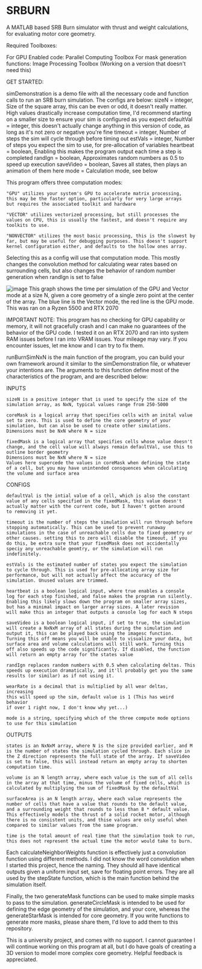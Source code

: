 # SRBURN
A MATLAB based SRB Burn simulator with thrust and weight calculations, for evaluating motor core geometry.

Required Toolboxes:

For GPU Enabled code: Parallel Computing Toolbox
For mask generation functions: Image Processing Toolbox (Working on a version that doesn't need this)

GET STARTED:

simDemonstration is a demo file with all the necessary code and function calls to run an SRB burn simulation. The configs are below:
sizeN = integer, Size of the square array, this can be even or odd, it doesn't really matter. High values drastically increase computation time, I'd recommend starting on a smaller size to ensure your sim is configured as you expect
defaultVal = integer, this doesn't actually change anything in this version of code, as long as it's not zero or negative you're fine
timeout = integer, Number of steps the sim will cycle through before timing out
estVals = integer, Number of steps you expect the sim to use, for pre-allocation of variables
heartbeat = boolean, Enabling this makes the program output each time a step is completed
randIgn = boolean, Approximates random numbers as 0.5 to speed up execution
saveVideo = boolean, Saves all states, then plays an animation of them here
mode = Calculation mode, see below

This program offers three computation modes:

    "GPU" utilizes your system's GPU to accelerate matrix processing,
    this may be the faster option, particularly for very large arrays
    but requires the associated toolkit and hardware

    "VECTOR" utilizes vectorized processing, but still processes the
    values on CPU, this is usually the fastest, and doesn't require any
    toolkits to use. 

    "NONVECTOR" utilizes the most basic processing, this is the slowest by
    far, but may be useful for debugging purposes. This doesn't support 
    kernel configuration either, and defaults to the hollow ones array.

Selecting this as a config will use that computation mode. This mostly changes the convolution method for calculating wear rates based on surrounding cells, but also changes the behavior of random number generation when randIgn is set to false

![image](https://github.com/user-attachments/assets/0525673c-53b5-4d52-a2ca-ecfc33c5f296)
This graph shows the time per simulation of the GPU and Vector mode at a size N, given a core geometry of a single zero point at the center of the array.
The blue line is the Vector mode, the red line is the GPU mode. This was ran on a Ryzen 5500 and RTX 2070

IMPORTANT NOTE: This program has no checking for GPU capability or memory, it will not gracefully crash and I can make no guarantees of the behavior of the GPU code. I tested it on an RTX 2070 and ran into system RAM issues before I ran into VRAM issues. Your mileage may vary. If you encounter issues, let me know and I can try to fix them.

runBurnSimNxN is the main function of the program, you can build your own framework around it similar to the simDemonstration file, or whatever your intentions are. The arguments to this function define most of the characteristics of the program, and are described below: 

INPUTS

    sizeN is a positive integer that is used to specify the size of the
    simulation array, as NxN, typical values range from 250-5000

    coreMask is a logical array that specifies cells with an inital value
    set to zero. This is used to define the core geometry of your
    simulation, but can also be used to create other simulations.
    Dimensions must be NxN where N = size

    fixedMask is a logical array that specifies cells whose value doesn't
    change, and the cell value will always remain defaultVal, use this to
    outline border geometry
    Dimensions must be NxN where N = size
    Values here supercede the values in coreMask when defining the state
    of a cell, but you may have unintended consquences when calculating 
    the volume and surface area

CONFIGS

    defaultVal is the intial value of a cell, which is also the constant
    value of any cells specified in the fixedMask, this value doesn't
    actually matter with the current code, but I haven't gotten around
    to removing it yet.

    timeout is the number of steps the simulation will run through before
    stopping automatically. This can be used to prevent runaway
    simulations in the case of unreachable cells due to fixed geometry or
    other causes. setting this to zero will disable the timeout, if you
    do this, be extra sure that your fixedMask does not accidentally
    speciy any unreachable geomtry, or the simulation will run
    indefinitely.

    estVals is the estimated number of states you expect the simulation
    to cycle through. This is used for pre-allocating array size for
    performance, but will not actually affect the accuracy of the
    simulation. Unused values are trimmed.

    heartbeat is a boolean logical input, where true enables a console
    log for each step finished, and false makes the program run silently.
    Enabling this likely slows down the program on smaller array sizes,
    but has a minimal impact on larger array sizes. A later revision
    will make this an integer that outputs a console log for each N steps

    saveVideo is a boolean logical input, if set to true, the simulation
    will create a NxNxM array of all states during the simulation and
    output it, this can be played back using the imagesc function.
    Turning this off means you will be unable to visualize your data, but
    surface area and volume calculations will still work. Turning this
    off also speeds up the code significantly. If disabled, the function
    will return an empty array for the states value

    randIgn replaces random numbers with 0.5 when calculating deltas. This
    speeds up execution dramatically, and it'll probably get you the same
    results (or similar) as if not using it.

    wearRate is a decimal that is multiplied by all wear deltas, increasing
    this will speed up the sim, default value is 1 (This has weird behavior
    if over 1 right now, I don't know why yet...)

    mode is a string, specifying which of the three compute mode options
    to use for this simulation


OUTPUTS

    states is an NxNxM array, where N is the size provided earlier, and M
    is the number of states the simulation cycled through. Each slice in
    the Z direction represents the full state of the array. If saveVideo
    is set to false, this will instead return an empty array to shorten
    computation time.

    volume is an N length array, where each value is the sum of all cells
    in the array at that time, minus the volume of fixed cells, which is
    calculated by multiplying the sum of fixedMask by the defaultVal

    surfaceArea is an N length array, where each value represents the
    number of cells that have a value that rounds to the default value, 
    and a surrounding weight that rounds to less than 8 * default value.
    This effectively models the thrust of a solid rocket motor, although
    there is no consistent units, and thise values are only useful when
    compared to similar values from the same program.

    time is the total amount of real time that the simulation took to run,
    this does not represent the actual time the motor would take to burn.

Each calculateNeighborWeights function is effectively just a convolution function using different methods. I did not know the word convolution when I started this project, hence the naming. They should all have identical outputs given a uniform input set, save for floating point errors. They are all used by the stepState function, which is the main function behind the simulation itself. 

Finally, the two generateMask functions can be used to make simple masks to pass to the simulation. generateCircleMask is intended to be used for defining the edge geometry of the simulation, and your core, whereas the generateStarMask is intended for core geometry. If you write functions to generate more masks, please share them, I'd love to add them to this repository.

This is a university project, and comes with no support. I cannot guarantee I will continue working on this program at all, but I do have goals of creating a 3D version to model more complex core geometry. Helpful feedback is appreciated.

